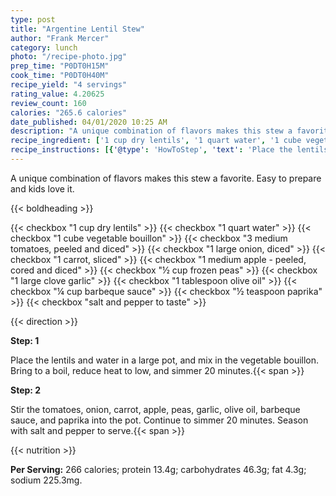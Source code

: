 ```yaml
---
type: post
title: "Argentine Lentil Stew"
author: "Frank Mercer"
category: lunch
photo: "/recipe-photo.jpg"
prep_time: "P0DT0H15M"
cook_time: "P0DT0H40M"
recipe_yield: "4 servings"
rating_value: 4.20625
review_count: 160
calories: "265.6 calories"
date_published: 04/01/2020 10:25 AM
description: "A unique combination of flavors makes this stew a favorite. Easy to prepare and kids love it."
recipe_ingredient: ['1 cup dry lentils', '1 quart water', '1 cube vegetable bouillon', '3 medium tomatoes, peeled and diced', '1 large onion, diced', '1 carrot, sliced', '1 medium apple - peeled, cored and diced', '½ cup frozen peas', '1 large clove garlic', '1 tablespoon olive oil', '¼ cup barbeque sauce', '½ teaspoon paprika', 'salt and pepper to taste']
recipe_instructions: [{'@type': 'HowToStep', 'text': 'Place the lentils and water in a large pot, and mix in the vegetable bouillon. Bring to a boil, reduce heat to low, and simmer 20 minutes.\n'}, {'@type': 'HowToStep', 'text': 'Stir the tomatoes, onion, carrot, apple, peas, garlic, olive oil, barbeque sauce, and paprika into the pot. Continue to simmer 20 minutes. Season with salt and pepper to serve.\n'}]
---
```


A unique combination of flavors makes this stew a favorite. Easy to prepare and kids love it. 

{{< boldheading >}}

{{< checkbox "1 cup dry lentils" >}}
{{< checkbox "1 quart water" >}}
{{< checkbox "1 cube vegetable bouillon" >}}
{{< checkbox "3 medium tomatoes, peeled and diced" >}}
{{< checkbox "1 large onion, diced" >}}
{{< checkbox "1  carrot, sliced" >}}
{{< checkbox "1 medium apple - peeled, cored and diced" >}}
{{< checkbox "½ cup frozen peas" >}}
{{< checkbox "1 large clove garlic" >}}
{{< checkbox "1 tablespoon olive oil" >}}
{{< checkbox "¼ cup barbeque sauce" >}}
{{< checkbox "½ teaspoon paprika" >}}
{{< checkbox "salt and pepper to taste" >}}


{{< direction >}}

**Step: 1**

Place the lentils and water in a large pot, and mix in the vegetable bouillon. Bring to a boil, reduce heat to low, and simmer 20 minutes.{{< span >}}

**Step: 2**

Stir the tomatoes, onion, carrot, apple, peas, garlic, olive oil, barbeque sauce, and paprika into the pot. Continue to simmer 20 minutes. Season with salt and pepper to serve.{{< span >}}

{{< nutrition >}}

**Per Serving:** 266 calories; protein 13.4g; carbohydrates 46.3g; fat 4.3g; sodium 225.3mg.